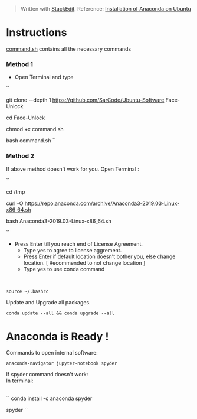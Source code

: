 
﻿


> Written with [StackEdit](https://stackedit.io/).
> Reference: [Installation of Anaconda on Ubuntu](https://www.digitalocean.com/community/tutorials/how-to-install-anaconda-on-ubuntu-18-04-quickstart)

 # Instructions
[command.sh](https://github.com/SarCode/Ubuntu-Software/blob/master/Anaconda/command.sh) contains all the necessary commands

### Method 1
- Open Terminal and type

``

git clone --depth 1 https://github.com/SarCode/Ubuntu-Software Face-Unlock
		
cd Face-Unlock
		
chmod +x command.sh
		
bash command.sh
``

	

### Method 2
If above method doesn't work for you.
Open Terminal :

``

cd /tmp

curl -O https://repo.anaconda.com/archive/Anaconda3-2019.03-Linux-x86_64.sh

bash Anaconda3-2019.03-Linux-x86_64.sh

``
	
- Press Enter till you reach end of License Agreement.
	- Type yes to agree to license aggrement.
	- Press Enter if default location doesn't bother you, else change location. [ Recommended to not change location ]
	- Type yes to use conda command

<br>
														
	source ~/.bashrc

Update and Upgrade all packages.

	conda update --all && conda upgrade --all

  

# Anaconda is Ready !

Commands to open internal software:

``
anaconda-navigator
jupyter-notebook
spyder
``

If spyder command doesn't work:
<br>
In terminal:

<br>
``
conda install -c anaconda spyder

spyder
``
